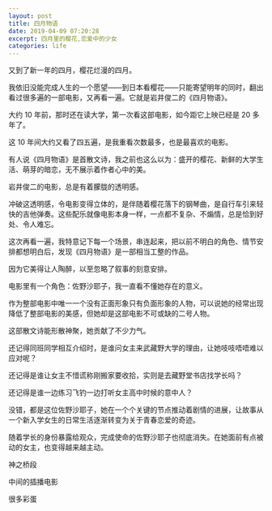```yaml
---
layout: post
title: 四月物语
date: 2019-04-09 07:20:28
excerpt: 四月里的樱花,恋爱中的少女
categories: life
---
```


又到了新一年的四月，樱花烂漫的四月。

我依旧没能完成人生的一个愿望——到日本看樱花——只能寄望明年的同时，翻出看过很多遍的一部电影，又再看一遍。它就是岩井俊二的《四月物语》。

大约 10 年前，那时还在读大学，第一次看这部电影，如今距它上映已经是 20 多年了。

这 10 年间大约又看了四五遍，是我重看次数最多，也是最喜欢的电影。

有人说《四月物语》是首散文诗，我之前也这么以为：盛开的樱花、新鲜的大学生活、萌芽的暗恋，无不展示着作者心中的美。

岩井俊二的电影，总是有着朦胧的透明感。

冲破这透明感，令电影变得立体的，是伴随着樱花落下的钢琴曲，是自行车引来轻快的吉他弹奏。这些配乐就像电影本身一样，一点都不复杂、不煽情，总是恰到好处、令人难忘。

这次再看一遍，我特意记下每一个场景，串连起来，把以前不明白的角色、情节安排都想明白后，发现《四月物语》是一部相当工整的作品。

因为它美得让人陶醉，以至忽略了叙事的刻意安排。

电影里有一个角色：佐野沙耶子，我一直看不懂她存在的意义。

作为整部电影中唯一一个没有正面形象只有负面形象的人物，可以说她的经常出现降低了整部电影的美感，但她却是这部电影不可或缺的二号人物。

这部散文诗能形散神聚，她贡献了不少力气。

还记得同班同学相互介绍时，是谁问女主来武藏野大学的理由，让她吱吱唔唔难以应对呢？

还记得是谁让女主不惜谎称刚搬家要收拾，实则是去藏野堂书店找学长吗？

还记得是谁一边练习飞钓一边打听女主高中时候的意中人？

没错，都是这位佐野沙耶子，她在一个个关键的节点推动着剧情的进展，让故事从一个新入学女生的日常生活逐渐转变为关于青春恋爱的奇迹。

随着学长的身份暴露给观众，完成使命的佐野沙耶子也彻底消失。在她面前有点被动的女主，也变得越来越主动。



神之桥段

中间的插播电影

很多彩蛋
